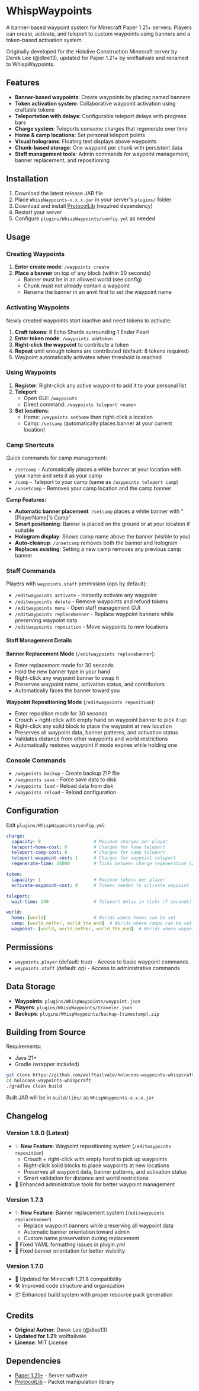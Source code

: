 # WhispWaypoints

A banner-based waypoint system for Minecraft Paper 1.21+ servers. Players can create, activate, and teleport to custom waypoints using banners and a token-based activation system.

Originally developed for the Hololive Construction Minecraft server by Derek Lee (@dlee13), updated for Paper 1.21+ by wolftailvale and renamed to WhispWaypoints.

## Features

- **Banner-based waypoints**: Create waypoints by placing named banners
- **Token activation system**: Collaborative waypoint activation using craftable tokens
- **Teleportation with delays**: Configurable teleport delays with progress bars
- **Charge system**: Teleports consume charges that regenerate over time
- **Home & camp locations**: Set personal teleport points
- **Visual holograms**: Floating text displays above waypoints
- **Chunk-based storage**: One waypoint per chunk with persistent data
- **Staff management tools**: Admin commands for waypoint management, banner replacement, and repositioning

## Installation

1. Download the latest release JAR file
2. Place `WhispWaypoints-x.x.x.jar` in your server's `plugins/` folder
3. Download and install [ProtocolLib](https://www.spigotmc.org/resources/protocollib.1997/) (required dependency)
4. Restart your server
5. Configure `plugins/WhispWaypoints/config.yml` as needed

## Usage

### Creating Waypoints

1. **Enter create mode**: `/waypoints create`
2. **Place a banner** on top of any block (within 30 seconds)
   - Banner must be in an allowed world (see config)
   - Chunk must not already contain a waypoint
   - Rename the banner in an anvil first to set the waypoint name

### Activating Waypoints

Newly created waypoints start inactive and need tokens to activate:

1. **Craft tokens**: 8 Echo Shards surrounding 1 Ender Pearl
2. **Enter token mode**: `/waypoints addtoken`  
3. **Right-click the waypoint** to contribute a token
4. **Repeat** until enough tokens are contributed (default: 8 tokens required)
5. Waypoint automatically activates when threshold is reached

### Using Waypoints

1. **Register**: Right-click any active waypoint to add it to your personal list
2. **Teleport**: 
   - Open GUI: `/waypoints`
   - Direct command: `/waypoints teleport <name>`
3. **Set locations**:
   - Home: `/waypoints sethome` then right-click a location
   - Camp: `/setcamp` (automatically places banner at your current location)

### Camp Shortcuts

Quick commands for camp management:

- `/setcamp` - Automatically places a white banner at your location with your name and sets it as your camp
- `/camp` - Teleport to your camp (same as `/waypoints teleport camp`) 
- `/unsetcamp` - Removes your camp location and the camp banner

**Camp Features:**
- **Automatic banner placement**: `/setcamp` places a white banner with "[PlayerName]'s Camp" 
- **Smart positioning**: Banner is placed on the ground or at your location if suitable
- **Hologram display**: Shows camp name above the banner (visible to you)
- **Auto-cleanup**: `/unsetcamp` removes both the banner and hologram
- **Replaces existing**: Setting a new camp removes any previous camp banner

### Staff Commands

Players with `waypoints.staff` permission (ops by default):

- `/editwaypoints activate` - Instantly activate any waypoint
- `/editwaypoints delete` - Remove waypoints and refund tokens
- `/editwaypoints menu` - Open staff management GUI
- `/editwaypoints replacebanner` - Replace waypoint banners while preserving waypoint data
- `/editwaypoints reposition` - Move waypoints to new locations

#### Staff Management Details

**Banner Replacement Mode** (`/editwaypoints replacebanner`):
- Enter replacement mode for 30 seconds
- Hold the new banner type in your hand
- Right-click any waypoint banner to swap it
- Preserves waypoint name, activation status, and contributors
- Automatically faces the banner toward you

**Waypoint Repositioning Mode** (`/editwaypoints reposition`):
- Enter reposition mode for 30 seconds
- Crouch + right-click with empty hand on waypoint banner to pick it up
- Right-click any solid block to place the waypoint at new location
- Preserves all waypoint data, banner patterns, and activation status
- Validates distance from other waypoints and world restrictions
- Automatically restores waypoint if mode expires while holding one

### Console Commands

- `/waypoints backup` - Create backup ZIP file
- `/waypoints save` - Force save data to disk
- `/waypoints load` - Reload data from disk
- `/waypoints reload` - Reload configuration

## Configuration

Edit `plugins/WhispWaypoints/config.yml`:

```yaml
charge:
  capacity: 9                    # Maximum charges per player
  teleport-home-cost: 0          # Charges for home teleport
  teleport-camp-cost: 0          # Charges for camp teleport  
  teleport-waypoint-cost: 1      # Charges for waypoint teleport
  regenerate-time: 24000         # Ticks between charge regeneration (20 min)

token:
  capacity: 1                    # Maximum tokens per player
  activate-waypoint-cost: 8      # Tokens needed to activate waypoint

teleport:
  wait-time: 140                 # Teleport delay in ticks (7 seconds)

world:
  home: [world]                  # Worlds where homes can be set
  camp: [world_nether, world_the_end]  # Worlds where camps can be set
  waypoint: [world, world_nether, world_the_end]  # Worlds where waypoints can be created
```

## Permissions

- `waypoints.player` (default: true) - Access to basic waypoint commands
- `waypoints.staff` (default: op) - Access to administrative commands

## Data Storage

- **Waypoints**: `plugins/WhispWaypoints/waypoint.json`
- **Players**: `plugins/WhispWaypoints/traveler.json`  
- **Backups**: `plugins/WhispWaypoints/backup-[timestamp].zip`

## Building from Source

Requirements:
- Java 21+
- Gradle (wrapper included)

```bash
git clone https://github.com/wolftailvale/holocons-waypoints-whispcraft.git
cd holocons-waypoints-whispcraft
./gradlew clean build
```

Built JAR will be in `build/libs/` as `WhispWaypoints-x.x.x.jar`

## Changelog

### Version 1.8.0 (Latest)
- ✨ **New Feature**: Waypoint repositioning system (`/editwaypoints reposition`)
  - Crouch + right-click with empty hand to pick up waypoints
  - Right-click solid blocks to place waypoints at new locations
  - Preserves all waypoint data, banner patterns, and activation status
  - Smart validation for distance and world restrictions
- 🔧 Enhanced administrative tools for better waypoint management

### Version 1.7.3
- ✨ **New Feature**: Banner replacement system (`/editwaypoints replacebanner`)
  - Replace waypoint banners while preserving all waypoint data
  - Automatic banner orientation toward admin
  - Custom name preservation during replacement
- 🐛 Fixed YAML formatting issues in plugin.yml
- 🐛 Fixed banner orientation for better visibility

### Version 1.7.0
- 🔄 Updated for Minecraft 1.21.8 compatibility
- 🛠️ Improved code structure and organization
- 📦 Enhanced build system with proper resource pack generation

## Credits

- **Original Author**: Derek Lee (@dlee13)
- **Updated for 1.21**: wolftailvale
- **License**: MIT License

## Dependencies

- [Paper 1.21+](https://papermc.io/) - Server software
- [ProtocolLib](https://www.spigotmc.org/resources/protocollib.1997/) - Packet manipulation library
